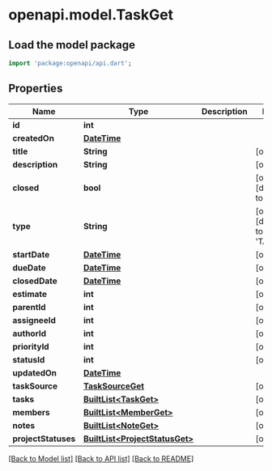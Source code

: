 # openapi.model.TaskGet

## Load the model package
```dart
import 'package:openapi/api.dart';
```

## Properties
Name | Type | Description | Notes
------------ | ------------- | ------------- | -------------
**id** | **int** |  | 
**createdOn** | [**DateTime**](DateTime.md) |  | 
**title** | **String** |  | [optional] 
**description** | **String** |  | [optional] 
**closed** | **bool** |  | [optional] [default to false]
**type** | **String** |  | [optional] [default to 'TASK']
**startDate** | [**DateTime**](DateTime.md) |  | [optional] 
**dueDate** | [**DateTime**](DateTime.md) |  | [optional] 
**closedDate** | [**DateTime**](DateTime.md) |  | [optional] 
**estimate** | **int** |  | [optional] 
**parentId** | **int** |  | [optional] 
**assigneeId** | **int** |  | [optional] 
**authorId** | **int** |  | [optional] 
**priorityId** | **int** |  | [optional] 
**statusId** | **int** |  | [optional] 
**updatedOn** | [**DateTime**](DateTime.md) |  | 
**taskSource** | [**TaskSourceGet**](TaskSourceGet.md) |  | [optional] 
**tasks** | [**BuiltList&lt;TaskGet&gt;**](TaskGet.md) |  | [optional] 
**members** | [**BuiltList&lt;MemberGet&gt;**](MemberGet.md) |  | [optional] 
**notes** | [**BuiltList&lt;NoteGet&gt;**](NoteGet.md) |  | [optional] 
**projectStatuses** | [**BuiltList&lt;ProjectStatusGet&gt;**](ProjectStatusGet.md) |  | [optional] 

[[Back to Model list]](../README.md#documentation-for-models) [[Back to API list]](../README.md#documentation-for-api-endpoints) [[Back to README]](../README.md)


